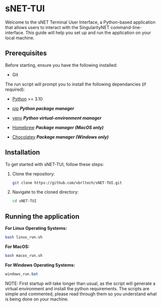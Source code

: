 # sNET-TUI

Welcome to the sNET Terminal User Interface, a Python-based application that allows users to interact with the SingularityNET command-line-interface. This guide will help you set up and run the application on your local machine.

## Prerequisites

Before starting, ensure you have the following installed:

- Git

The run script will prompt you to install the following dependancies (if required):

- [Python](https://www.python.org) >= 3.10

- [pip](https://pypi.org/project/pip/) ***Python package manager***

- [venv](https://docs.python.org/3/library/venv.html) ***Python virtual-environment manager***

- [Homebrew](https://brew.sh) ***Package manager (MacOS only)***

- [Chocolatey](https://chocolatey.org) ***Package manager (Windows only)***

## Installation

To get started with sNET-TUI, follow these steps:

1. Clone the repository:
   ```bash
   git clone https://github.com/vbrltech/sNET-TUI.git
   ```
2. Navigate to the cloned directory:
   ```bash
   cd sNET-TUI
   ```

## Running the application

**For Linux Operating Systems:**

```bash
bash linux_run.sh
```

**For MacOS:**

```bash
bash macos_run.sh
```

**For Windows Operating Systems:**

```powershell
windows_run.bat
```

NOTE: First startup will take longer than usual, as the script will generate a virtual environment and install the python requirements. The scripts are simple and commented, please read through them so you understand what is being done on your machine.
